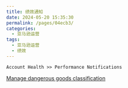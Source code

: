```yaml
---
title: 绩效通知
date: 2024-05-20 15:35:30
permalink: /pages/04ecb3/
categories: 
  - 亚马逊运营
tags: 
  - 亚马逊运营
  - 绩效
---
```


`Account Health >> Performance Notifications`

[Manage dangerous goods classification](https://sellercentral.amazon.com/fba/compliance-dashboard/index.html)

